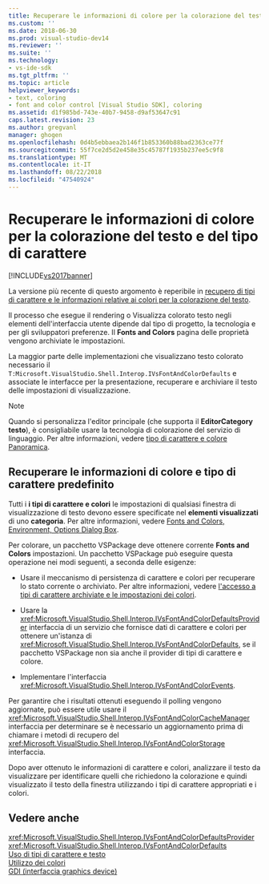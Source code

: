 ```yaml
---
title: Recuperare le informazioni di colore per la colorazione del testo e carattere | Microsoft Docs
ms.custom: ''
ms.date: 2018-06-30
ms.prod: visual-studio-dev14
ms.reviewer: ''
ms.suite: ''
ms.technology:
- vs-ide-sdk
ms.tgt_pltfrm: ''
ms.topic: article
helpviewer_keywords:
- text, coloring
- font and color control [Visual Studio SDK], coloring
ms.assetid: d1f985bd-743e-40b7-9458-d9af53647c91
caps.latest.revision: 23
ms.author: gregvanl
manager: ghogen
ms.openlocfilehash: 0d4b5ebbaea2b146f1b853360b88bad2363ce77f
ms.sourcegitcommit: 55f7ce2d5d2e458e35c45787f1935b237ee5c9f8
ms.translationtype: MT
ms.contentlocale: it-IT
ms.lasthandoff: 08/22/2018
ms.locfileid: "47540924"
---
```

# <a name="getting-font-and-color-information-for-text-colorization"></a>Recuperare le informazioni di colore per la colorazione del testo e del tipo di carattere
[!INCLUDE[vs2017banner](../includes/vs2017banner.md)]

La versione più recente di questo argomento è reperibile in [recupero di tipi di carattere e le informazioni relative ai colori per la colorazione del testo](https://docs.microsoft.com/visualstudio/extensibility/getting-font-and-color-information-for-text-colorization).  
  
Il processo che esegue il rendering o Visualizza colorato testo negli elementi dell'interfaccia utente dipende dal tipo di progetto, la tecnologia e per gli sviluppatori preferenze. Il **Fonts and Colors** pagina delle proprietà vengono archiviate le impostazioni.  
  
 La maggior parte delle implementazioni che visualizzano testo colorato necessario il `T:Microsoft.VisualStudio.Shell.Interop.IVsFontAndColorDefaults` e associate le interfacce per la presentazione, recuperare e archiviare il testo delle impostazioni di visualizzazione.  
  
> [!NOTE]
>  Quando si personalizza l'editor principale (che supporta il **EditorCategory testo**), è consigliabile usare la tecnologia di colorazione del servizio di linguaggio. Per altre informazioni, vedere [tipo di carattere e colore Panoramica](../extensibility/font-and-color-overview.md).  
  
## <a name="getting-default-font-and-color-information"></a>Recuperare le informazioni di colore e tipo di carattere predefinito  
 Tutti i **i tipi di carattere e colori** le impostazioni di qualsiasi finestra di visualizzazione di testo devono essere specificate nel **elementi visualizzati** di uno **categoria**. Per altre informazioni, vedere [Fonts and Colors, Environment, Options Dialog Box](../ide/reference/fonts-and-colors-environment-options-dialog-box.md).  
  
 Per colorare, un pacchetto VSPackage deve ottenere corrente **Fonts and Colors** impostazioni. Un pacchetto VSPackage può eseguire questa operazione nei modi seguenti, a seconda delle esigenze:  
  
-   Usare il meccanismo di persistenza di carattere e colori per recuperare lo stato corrente o archiviato. Per altre informazioni, vedere [l'accesso a tipi di carattere archiviate e le impostazioni dei colori](../extensibility/accessing-stored-font-and-color-settings.md).  
  
-   Usare la <xref:Microsoft.VisualStudio.Shell.Interop.IVsFontAndColorDefaultsProvider> interfaccia di un servizio che fornisce dati di carattere e colori per ottenere un'istanza di <xref:Microsoft.VisualStudio.Shell.Interop.IVsFontAndColorDefaults>, se il pacchetto VSPackage non sia anche il provider di tipi di carattere e colore.  
  
-   Implementare l'interfaccia <xref:Microsoft.VisualStudio.Shell.Interop.IVsFontAndColorEvents>.  
  
 Per garantire che i risultati ottenuti eseguendo il polling vengono aggiornate, può essere utile usare il <xref:Microsoft.VisualStudio.Shell.Interop.IVsFontAndColorCacheManager> interfaccia per determinare se è necessario un aggiornamento prima di chiamare i metodi di recupero del <xref:Microsoft.VisualStudio.Shell.Interop.IVsFontAndColorStorage> interfaccia.  
  
 Dopo aver ottenuto le informazioni di carattere e colori, analizzare il testo da visualizzare per identificare quelli che richiedono la colorazione e quindi visualizzato il testo della finestra utilizzando i tipi di carattere appropriati e i colori.  
  
## <a name="see-also"></a>Vedere anche  
 <xref:Microsoft.VisualStudio.Shell.Interop.IVsFontAndColorDefaultsProvider>   
 <xref:Microsoft.VisualStudio.Shell.Interop.IVsFontAndColorDefaults>   
 [Uso di tipi di carattere e testo](http://msdn.microsoft.com/library/d43640f3-da94-4df2-a29d-a9d021a1c069)   
 [Utilizzo dei colori](http://msdn.microsoft.com/library/d34ff96f-241d-494f-abdd-13811ada8cd3)   
 [GDI (interfaccia graphics device)](http://msdn.microsoft.com/en-us/7e1d4540-bb2e-4257-8eee-eee376acba83)

